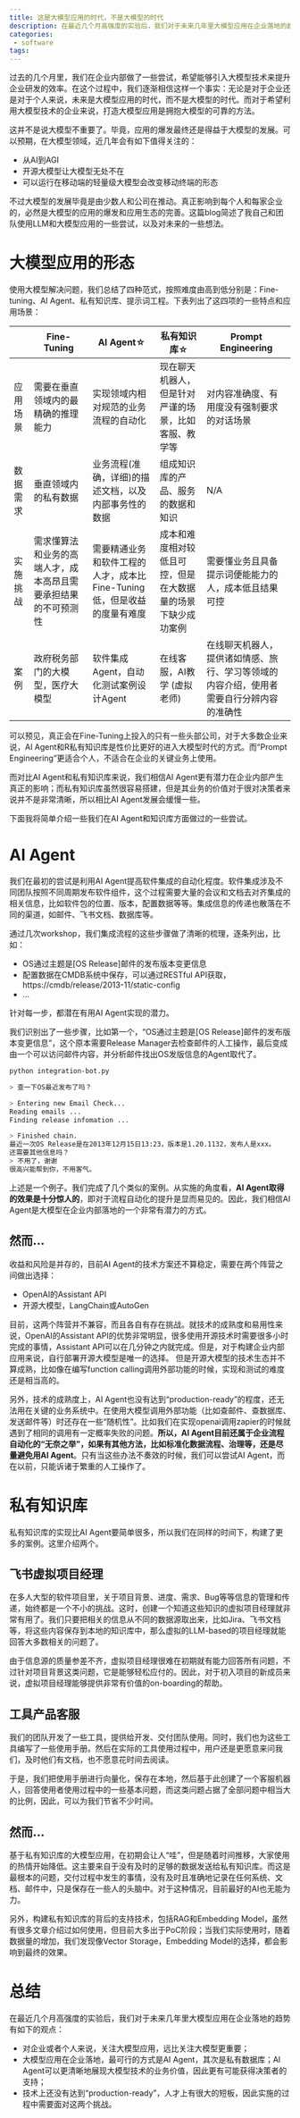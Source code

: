 ```yaml
---
title: 这是大模型应用的时代，不是大模型的时代
description: 在最近几个月高强度的实验后，我们对于未来几年里大模型应用在企业落地的趋势形成了一些观察，我们相信对企业或者个人来说，关注大模型应用，远比关注大模型更重要。大模型应用有四种范式，其中AI Agent和私有知识库是最有可能在企业内部落地的。
categories:
 - software
tags:
---
```


过去的几个月里，我们在企业内部做了一些尝试，希望能够引入大模型技术来提升企业研发的效率。在这个过程中，我们逐渐相信这样一个事实：无论是对于企业还是对于个人来说，未来是大模型应用的时代，而不是大模型的时代。而对于希望利用大模型技术的企业来说，打造大模型应用是拥抱大模型的可靠的方法。

这并不是说大模型不重要了。毕竟，应用的爆发最终还是得益于大模型的发展。可以预期，在大模型领域，近几年会有如下值得关注的：

- 从AI到AGI
- 开源大模型让大模型无处不在
- 可以运行在移动端的轻量级大模型会改变移动终端的形态

不过大模型的发展毕竟是由少数人和公司在推动。真正影响到每个人和每家企业的，必然是大模型的应用的爆发和应用生态的完善。这篇blog简述了我自己和团队使用LLM和大模型应用的一些尝试，以及对未来的一些想法。

# 大模型应用的形态

使用大模型解决问题，我们总结了四种范式，按照难度由高到低分别是：Fine-tuning、AI Agent、私有知识库、提示词工程。下表列出了这四项的一些特点和应用场景：

|           |  Fine-Tuning |  AI Agent☆ | 私有知识库☆   | Prompt Engineering |
|  ----     | ----         |     ----  |  ----  |              ----  |
|  应用场景   | 需要在垂直领域内的最精确的推理能力 | 实现领域内相对规范的业务流程的自动化 | 现在聊天机器人，但是针对严谨的场景，比如客服、教学等 | 对内容准确度、有用度没有强制要求的对话场景|  
|  数据需求   | 垂直领域内的私有数据 | 业务流程(准确，详细)的描述文档，以及内部事务性的数据 | 组成知识库的产品、服务的数据和知识 | N/A |
|  实施挑战   | 需求懂算法和业务的高端人才，成本高昂且需要承担结果的不可预测性 | 需要精通业务和软件工程的人才，成本比Fine-Tuning低，但是收益的度量有难度 | 成本和难度相对较低且可控，但是在大数据量的场景下缺少成功案例 | 需要懂业务且具备提示词便能能力的人，成本低且结果可控 |
| 案例 | 政府税务部门的大模型，医疗大模型 | 软件集成Agent，自动化测试案例设计Agent | 在线客服，AI教学 (虚拟老师)| 在线聊天机器人，提供诸如情感、旅行、学习等领域的内容介绍，使用者需要自行分辨内容的准确性 | 

可以预见，真正会在Fine-Tuning上投入的只有一些头部公司，对于大多数企业来说，AI Agent和R私有知识库是性价比更好的进入大模型时代的方式。而“Prompt Engineering”更适合个人，不适合在企业的关键业务上使用。

而对比AI Agent和私有知识库来说，我们相信AI Agent更有潜力在企业内部产生真正的影响；而私有知识库虽然很容易搭建，但是其业务的价值对于很对决策者来说并不是非常清晰，所以相比AI Agent发展会缓慢一些。


下面我将简单介绍一些我们在AI Agent和知识库方面做过的一些尝试。

# AI Agent

我们在最初的尝试是利用AI Agent提高软件集成的自动化程度。软件集成涉及不同团队按照不同周期发布软件组件，这个过程需要大量的会议和文档去对齐集成的相关信息，比如软件包的位置、版本，配置数据等等。集成信息的传递也散落在不同的渠道，如邮件、飞书文档、数据库等。

通过几次workshop，我们集成流程的这些步骤做了清晰的梳理，逐条列出，比如：

- OS通过主题是[OS Release]邮件的发布版本变更信息
- 配置数据在CMDB系统中保存，可以通过RESTful API获取，https://cmdb/release/2013-11/static-config
- ...

针对每一步，都潜在有用AI Agent实现的潜力。

我们识别出了一些步骤，比如第一个，“OS通过主题是[OS Release]邮件的发布版本变更信息”，这个原本需要Release Manager去检查邮件的人工操作，最后变成由一个可以访问邮件内容，并分析邮件找出OS发版信息的Agent取代了。

```bash
python integration-bot.py

> 查一下OS最近发布了吗？

> Entering new Email Check...
Reading emails ...
Finding release infomation ...

> Finished chain.
最近一次OS Release是在2013年12月15日13:23，版本是1.20.1132，发布人是xxx。
还需要其他信息吗？
> 不用了，谢谢
很高兴能帮到你，不用客气。
```

上述是一个例子。我们完成了几个类似的案例。从实施的角度看，**AI Agent取得的效果是十分惊人的**，即对于流程自动化的提升是显而易见的。因此，我们相信AI Agent是大模型在企业内部落地的一个非常有潜力的方式。

## 然而...

收益和风险是并存的，目前AI Agent的技术方案还不算稳定，需要在两个阵营之间做出选择：

- OpenAI的Assistant API
- 开源大模型，LangChain或AutoGen

目前，这两个阵营并不兼容，而且各自有存在挑战。就技术的成熟度和易用性来说，OpenAI的Assistant API的优势非常明显，很多使用开源技术时需要很多小时完成的事情，Assistant API可以在几分钟之内就完成。但是，对于构建企业内部应用来说，自行部署开源大模型是唯一的选择。 但是开源大模型的技术生态并不算成熟，比如像在编写function calling调用外部功能的时候，实现和测试的难度还是相当高的。

另外，技术的成熟度上，AI Agent也没有达到“production-ready”的程度，还无法用在关键的业务系统中。在使用大模型调用外部功能（比如查邮件、查数据库、发送邮件等）时还存在一些“随机性”。比如我们在实现openai调用zapier的时候就遇到了相同的调用有一定概率失败的问题。**所以，AI Agent目前还属于企业流程自动化的“无奈之举”，如果有其他方法，比如标准化数据流程、治理等，还是尽量避免用AI Agent**。只有当这些办法不奏效的时候，我们可以尝试AI Agent，而在以前，只能诉诸于繁重的人工操作了。

# 私有知识库

私有知识库的实现比AI Agent要简单很多，所以我们在同样的时间下，构建了更多的案例。这里介绍两个。

## 飞书虚拟项目经理

在多人大型的软件项目里，关于项目背景、进度、需求、Bug等等信息的管理和传递，始终都是一个不小的挑战。这时，创建一个知道这些知识的虚拟项目经理就非常有用了。我们只要把相关的信息从不同的数据源取出来，比如Jira、飞书文档等，将这些内容保存到本地的知识库中，那么虚拟的LLM-based的项目经理就能回答大多数相关的问题了。

由于信息源的质量参差不齐，虚拟项目经理很难在初期就有能力回答所有问题，不过针对项目背景这类问题，它是能够轻松应付的。因此，对于初入项目的新成员来说，虚拟项目经理能够提供非常有价值的on-boarding的帮助。

## 工具产品客服

我们的团队开发了一些工具，提供给开发、交付团队使用。同时，我们也为这些工具编写了一些使用手册。然后在实际的工具使用过程中，用户还是更愿意来问我们，及时他们有文档，也不愿意花时间去阅读。

于是，我们把使用手册进行向量化，保存在本地，然后基于此创建了一个客服机器人，回答使用者使用过程中的一些基本问题，而这类问题占据了全部问题中相当大的比例，因此，可以为我们节省不少时间。

## 然而...

基于私有知识库的大模型应用，在初期会让人“哇”，但是随着时间推移，大家使用的热情开始降低。这主要来自于没有及时的足够的数据发送给私有知识库。而这是最根本的问题，交付过程中发生的事情，没有及时且准确地记录在任何系统、文档、邮件中，只是保存在一些人的头脑中。对于这种情况，目前最好的AI也无能为力。

另外，构建私有知识库的背后的支持技术，包括RAG和Embedding Model，虽然有很多文章介绍过如何使用，但目前大多出于PoC阶段；当我们实际使用时，随着数据量的增加，我们发现像Vector Storage，Embedding Model的选择，都会影响到最终的效果。

# 总结

在最近几个月高强度的实验后，我们对于未来几年里大模型应用在企业落地的趋势有如下的观点：

- 对企业或者个人来说，关注大模型应用，远比关注大模型更重要；
- 大模型应用在企业落地，最可行的方式是AI Agent，其次是私有数据库；AI Agent可以更清晰地展现大模型技术的业务价值，因此更有可能获得决策者的支持；
- 技术上还没有达到“production-ready”，人才上有很大的短板，因此实施的过程中需要面对这两个挑战。



